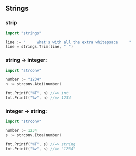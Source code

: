 ## Strings

### strip
```go
import "strings"

line := "     what's with all the extra whitepsace     "
line = strings.Trim(line, " ")
```

### string -> integer:

```go
import "strconv"

number := "1234"
n := strconv.Atoi(number)

fmt.Printf("%T", n) //=> int
fmt.Printf("%v", n) //=> 1234

```

### integer -> string:

```go
import "strconv"

number := 1234
s := strconv.Itoa(number)

fmt.Printf("%T", s) //=> string
fmt.Printf("%v", s) //=> "1234"

```